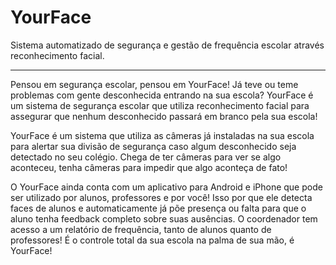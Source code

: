 # YourFace
Sistema automatizado de segurança e gestão de frequência escolar através reconhecimento facial.

* * *

Pensou em segurança escolar, pensou em YourFace! Já teve ou teme problemas com gente desconhecida entrando na sua escola? YourFace é um sistema de segurança escolar que utiliza reconhecimento facial para assegurar que nenhum desconhecido passará em branco pela sua escola!

YourFace é um sistema que utiliza as câmeras já instaladas na sua escola para alertar sua divisão de segurança caso algum desconhecido seja detectado no seu colégio. Chega de ter câmeras para ver se algo aconteceu, tenha câmeras para impedir que algo aconteça de fato!

O YourFace ainda conta com um aplicativo para Android e iPhone que pode ser utilizado por alunos, professores e por você! Isso por que ele detecta faces de alunos e automaticamente já põe presença ou falta para que o aluno tenha feedback completo sobre suas ausências. O coordenador tem acesso a um relatório de frequência, tanto de alunos quanto de professores! É o controle total da sua escola na palma de sua mão, é YourFace!